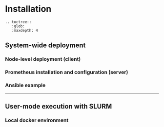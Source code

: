 # Installation

```eval_rst
.. toctree::
   :glob:
   :maxdepth: 4
```

## System-wide deployment

### Node-level deployment (client)






### Prometheus installation and configuration (server)

### Ansible example

---

## User-mode execution with SLURM

### Local docker environment

